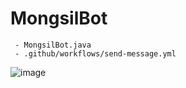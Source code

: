 # MongsilBot

```
 - MongsilBot.java
 - .github/workflows/send-message.yml
```
![image](https://github.com/user-attachments/assets/0369a6b3-2958-4022-aaf8-2c02d023ee1b)

